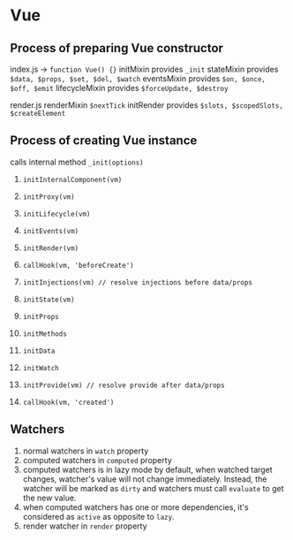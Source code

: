 # Vue

## Process of preparing Vue constructor

index.js -> `function Vue() {}`
initMixin provides `_init`
stateMixin provides `$data, $props, $set, $del, $watch`
eventsMixin provides `$on, $once, $off, $emit`
lifecycleMixin provides `$forceUpdate, $destroy`

render.js
  renderMixin `$nextTick`
  initRender provides `$slots, $scopedSlots, $createElement`

## Process of creating Vue instance

calls internal method `_init(options)`

1. `initInternalComponent(vm)`
1. `initProxy(vm)`
1. `initLifecycle(vm)`
1. `initEvents(vm)`
1. `initRender(vm)`
1. `callHook(vm, 'beforeCreate')`
1. `initInjections(vm) // resolve injections before data/props`
1. `initState(vm)`
  1. `initProps`
  1. `initMethods`
  1. `initData`
  1. `initWatch`

1. `initProvide(vm) // resolve provide after data/props`
1. `callHook(vm, 'created')`

## Watchers

1. normal watchers in `watch` property
1. computed watchers in `computed` property
  1. computed watchers is in lazy mode by default, when watched target changes, watcher's value will not change immediately. Instead, the watcher will be marked as `dirty` and watchers must call `evaluate` to get the new value.
  1. when computed watchers has one or more dependencies, it's considered as `active` as opposite to `lazy`.
1. render watcher in `render` property